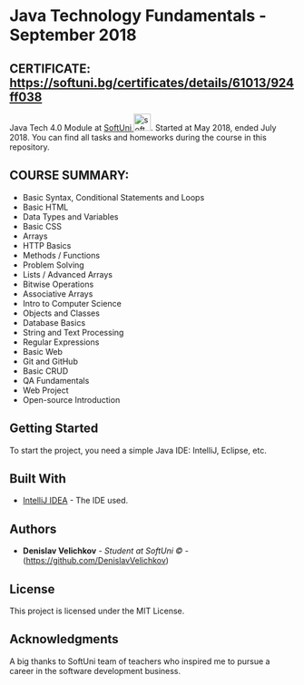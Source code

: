 # Java Technology Fundamentals - September 2018

## CERTIFICATE: https://softuni.bg/certificates/details/61013/924ff038

<p text-align="center">Java Tech 4.0 Module at 
<a href="https://www.softuni.bg">SoftUni <img src="http://grozdarska.net/wp-content/uploads/2015/01/SoftUni-Logo-300x300.png" width="30" alt="software-university"></a>. Started at May 2018, ended July 2018.
You can find all tasks and homeworks during the course in this repository.</p>

## COURSE SUMMARY:
* Basic Syntax, Conditional Statements and Loops
* Basic HTML
* Data Types and Variables
* Basic CSS
* Arrays
* HTTP Basics
* Methods / Functions
* Problem Solving
* Lists / Advanced Arrays
* Bitwise Operations
* Associative Arrays
* Intro to Computer Science
* Objects and Classes
* Database Basics
* String and Text Processing
* Regular Expressions
* Basic Web
* Git and GitHub
* Basic CRUD
* QA Fundamentals
* Web Project
* Open-source Introduction
## Getting Started

To start the project, you need a simple Java IDE: IntelliJ, Eclipse, etc.

## Built With

* [IntelliJ IDEA](https://www.jetbrains.com/idea/) - The IDE used.

## Authors

* **Denislav Velichkov** - *Student at SoftUni ©* - (https://github.com/DenislavVelichkov)

## License

This project is licensed under the MIT License.

## Acknowledgments

A big thanks to SoftUni team of teachers who inspired me to pursue a career in the software development business.
